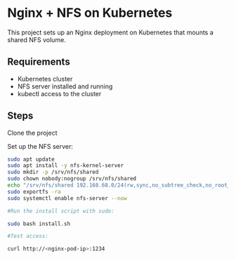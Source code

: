 # Nginx + NFS on Kubernetes

This project sets up an Nginx deployment on Kubernetes that mounts a shared NFS volume.

## Requirements

- Kubernetes cluster
- NFS server installed and running
- kubectl access to the cluster

## Steps
   Clone the project
   
   Set up the NFS server:
   ```bash
   sudo apt update
   sudo apt install -y nfs-kernel-server
   sudo mkdir -p /srv/nfs/shared
   sudo chown nobody:nogroup /srv/nfs/shared
   echo "/srv/nfs/shared 192.168.68.0/24(rw,sync,no_subtree_check,no_root_squash)" | sudo tee /etc/exports
   sudo exportfs -ra
   sudo systemctl enable nfs-server --now

   #Run the install script with sudo:

   sudo bash install.sh

   #Test access:
   
   curl http://<nginx-pod-ip>:1234
